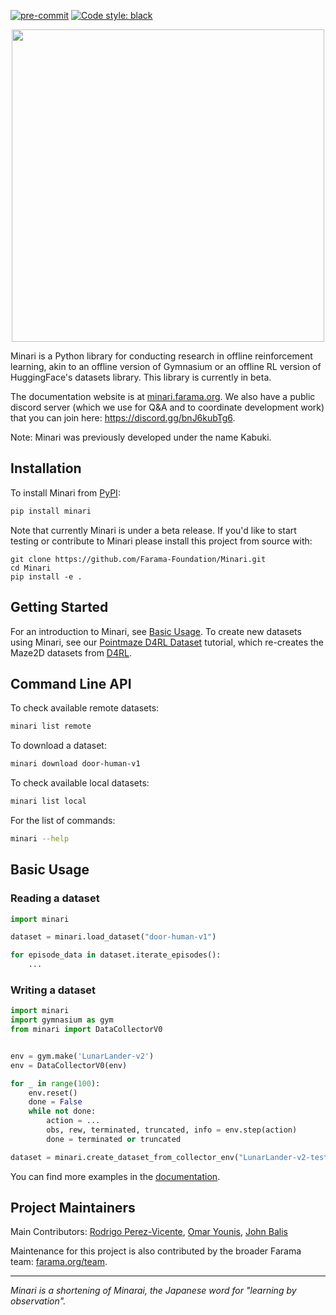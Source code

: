 [![pre-commit](https://img.shields.io/badge/pre--commit-enabled-brightgreen?logo=pre-commit&logoColor=white)](https://pre-commit.com/) [![Code style: black](https://img.shields.io/badge/code%20style-black-000000.svg)](https://github.com/psf/black)


<p align="center">
    <img src="minari-text.png" width="500px"/>
</p>

Minari is a Python library for conducting research in offline reinforcement learning, akin to an offline version of Gymnasium or an offline RL version of HuggingFace's datasets library. This library is currently in beta.

The documentation website is at [minari.farama.org](https://minari.farama.org/main/). We also have a public discord server (which we use for Q&A and to coordinate development work) that you can join here: https://discord.gg/bnJ6kubTg6.

Note: Minari was previously developed under the name Kabuki.


## Installation
To install Minari from [PyPI](https://pypi.org/project/minari/):
```bash
pip install minari
```

Note that currently Minari is under a beta release. If you'd like to start testing or contribute to Minari please install this project from source with:

```
git clone https://github.com/Farama-Foundation/Minari.git
cd Minari
pip install -e .
```

## Getting Started

For an introduction to Minari, see [Basic Usage](https://minari.farama.org/main/content/basic_usage/). To create new datasets using Minari, see our [Pointmaze D4RL Dataset](https://minari.farama.org/main/tutorials/dataset_creation/point_maze_dataset/) tutorial, which re-creates the Maze2D datasets from [D4RL](https://github.com/Farama-Foundation/D4RL).

## Command Line API

To check available remote datasets:

```bash
minari list remote
```

To download a dataset:

```bash
minari download door-human-v1
```

To check available local datasets:

```bash
minari list local
```

For the list of commands:
```bash
minari --help
```

## Basic Usage

### Reading a dataset

```python
import minari

dataset = minari.load_dataset("door-human-v1")

for episode_data in dataset.iterate_episodes():
    ...
```

### Writing a dataset

```python
import minari
import gymnasium as gym
from minari import DataCollectorV0


env = gym.make('LunarLander-v2')
env = DataCollectorV0(env)

for _ in range(100):
    env.reset()
    done = False
    while not done:
        action = ...
        obs, rew, terminated, truncated, info = env.step(action)
        done = terminated or truncated

dataset = minari.create_dataset_from_collector_env("LunarLander-v2-test-v0", env)
```

You can find more examples in the [documentation](https://minari.farama.org/content/basic_usage/).

## Project Maintainers
Main Contributors: [Rodrigo Perez-Vicente](https://github.com/rodrigodelazcano), [Omar Younis](https://github.com/younik), [John Balis](https://github.com/balisujohn)

Maintenance for this project is also contributed by the broader Farama team: [farama.org/team](https://farama.org/team).

___

_Minari is a shortening of Minarai, the Japanese word for "learning by observation"._
